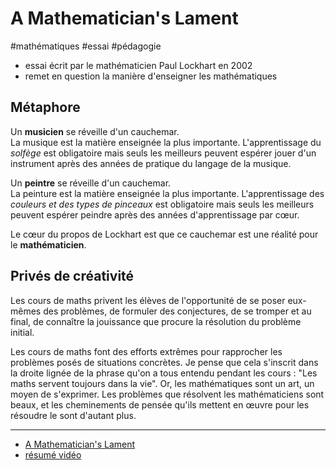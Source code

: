 # A Mathematician's Lament

#mathématiques #essai #pédagogie

- essai écrit par le mathématicien Paul Lockhart en 2002
- remet en question la manière d'enseigner les mathématiques

## Métaphore

Un **musicien** se réveille d'un cauchemar.  
La musique est la matière enseignée la plus importante. L'apprentissage du *solfège* est obligatoire mais seuls les meilleurs peuvent espérer jouer d'un instrument après des années de pratique du langage de la musique.

Un **peintre** se réveille d'un cauchemar.  
La peinture est la matière enseignée la plus importante. L'apprentissage des *couleurs et des types de pinceaux* est obligatoire mais seuls les meilleurs peuvent espérer peindre après des années d'apprentissage par cœur.

Le cœur du propos de Lockhart est que ce cauchemar est une réalité pour le **mathématicien**.

## Privés de créativité

Les cours de maths privent les élèves de l'opportunité de se poser eux-mêmes des problèmes, de formuler des conjectures, de se tromper et au final, de connaître la jouissance que procure la résolution du problème initial.

Les cours de maths font des efforts extrêmes pour rapprocher les problèmes posés de situations concrètes. Je pense que cela s'inscrit dans la droite lignée de la phrase qu'on a tous entendu pendant les cours : "Les maths servent toujours dans la vie". Or, les mathématiques sont un art, un moyen de s'exprimer. Les problèmes que résolvent les mathématiciens sont beaux, et les cheminements de pensée qu'ils mettent en œuvre pour les résoudre le sont d'autant plus.

---

- [A Mathematician's Lament](https://www.maa.org/external_archive/devlin/LockhartsLament.pdf)
- [résumé vidéo](https://youtu.be/Ws6qmXDJgwU)
